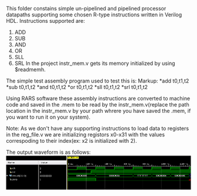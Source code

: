 This folder constains simple un-pipelined and pipelined processor datapaths supporting some chosen R-type instructions written in Verilog HDL.
Instructions supported are:
1. ADD
2. SUB
3. AND
4. OR
5. SLL
6. SRL
In the project instr_mem.v gets its memory initialized by using $readmemh.


The simple test assembly program used to test this is:
Markup:
	*add t0,t1,t2
	*sub t0,t1,t2
	*and t0,t1,t2
	*or  t0,t1,t2
	*sll t0,t1,t2
	*srl t0,t1,t2

Using RARS software these assembly instructions are converted to machine code and saved in the .mem to be read by the instr_mem.v(replace the path location in the instr_mem.v by your path whrere you have saved the .mem,
if you want to run it on your system).

Note: As we don't have any supporting instructions to load data to registers in the reg_file.v we are initializing registors x0-x31 with the values correspoding to their index(ex: x2 is initialized with 2).

The output waveform is as follows:
![Screenshot](https://github.com/SudeepJoshi22/Minor-Project-2023-RISC-V-processor/blob/master/RTypeProcessor/R_type_output.png)
